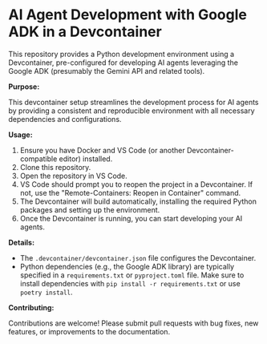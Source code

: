 # AI Agent Development with Google ADK in a Devcontainer

This repository provides a Python development environment using a Devcontainer, pre-configured for developing AI agents leveraging the Google ADK (presumably the Gemini API and related tools).

**Purpose:**

This devcontainer setup streamlines the development process for AI agents by providing a consistent and reproducible environment with all necessary dependencies and configurations.

**Usage:**

1.  Ensure you have Docker and VS Code (or another Devcontainer-compatible editor) installed.
2.  Clone this repository.
3.  Open the repository in VS Code.
4.  VS Code should prompt you to reopen the project in a Devcontainer. If not, use the "Remote-Containers: Reopen in Container" command.
5.  The Devcontainer will build automatically, installing the required Python packages and setting up the environment.
6.  Once the Devcontainer is running, you can start developing your AI agents.

**Details:**

*   The `.devcontainer/devcontainer.json` file configures the Devcontainer.
*   Python dependencies (e.g., the Google ADK library) are typically specified in a `requirements.txt` or `pyproject.toml` file.  Make sure to install dependencies with `pip install -r requirements.txt` or use `poetry install`.

**Contributing:**

Contributions are welcome! Please submit pull requests with bug fixes, new features, or improvements to the documentation.